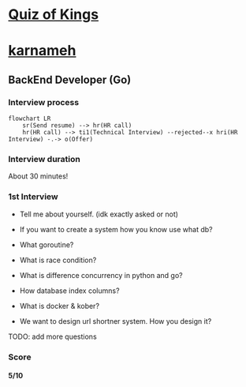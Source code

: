 # [Quiz of Kings](https://quizofkings.com )
# [karnameh](https://karnameh.com)

## BackEnd Developer (Go)
### Interview process
```mermaid
flowchart LR
    sr(Send resume) --> hr(HR call)
    hr(HR call) --> ti1(Technical Interview) --rejected--x hri(HR Interview) -.-> o(Offer)
```

### Interview duration
About 30 minutes!

### 1st Interview

- Tell me about yourself. (idk exactly asked or not)

- If you want to create a system how you know use what db?

- What goroutine?

- What is race condition?

- What is difference concurrency in python and go?

- How database index columns?

- What is docker & kober?

- We want to design url shortner system. How you design it?

TODO: add more questions

### Score
#### 5/10
